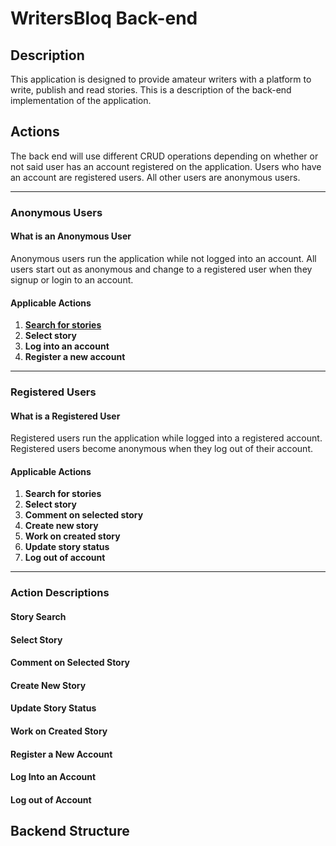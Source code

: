 # WritersBloq Back-end
## Description
This application is designed to provide amateur writers with a platform to write, publish and read stories. This is a description of the back-end implementation of the application.
## Actions
The back end will use different CRUD operations depending on whether or not said user has an account registered on the application. Users who have an account are registered users. All other users are anonymous users.

---
### Anonymous Users
#### What is an Anonymous User
Anonymous users run the application while not logged into an account. All users start out as anonymous and change to a registered user when they signup or login to an account.
#### Applicable Actions
1. **[Search for stories](#story-search)**
2. **Select story**
3. **Log into an account**
4. **Register a new account**

---
### Registered Users
#### What is a Registered User
Registered users run the application while logged into a registered account. Registered users become anonymous when they log out of their account.
#### Applicable Actions
1. **Search for stories**
2. **Select story**
3. **Comment on selected story**
4. **Create new story**
5. **Work on created story**
6. **Update story status**
7. **Log out of account**

---
### Action Descriptions
#### Story Search
#### Select Story
#### Comment on Selected Story
#### Create New Story
#### Update Story Status
#### Work on Created Story
#### Register a New Account
#### Log Into an Account
#### Log out of Account
## Backend Structure
